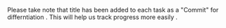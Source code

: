 Please take note that title has been added to each task as a "Commit" for differntiation . This will help us track progress more easily .
